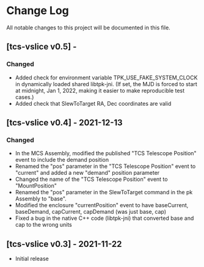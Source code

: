 # Change Log
All notable changes to this project will be documented in this file.

## [tcs-vslice v0.5] - 

### Changed

* Added check for environment variable TPK_USE_FAKE_SYSTEM_CLOCK in dynamically loaded shared libtpk-jni.
  (If set, the MJD is forced to start at midnight, Jan 1, 2022, making it easier to make reproducible test cases.)
* Added check that SlewToTarget RA, Dec coordinates are valid

## [tcs-vslice v0.4] - 2021-12-13

### Changed

* In the MCS Assembly, modified the published "TCS Telescope Position" event to include the demand position
* Renamed the "pos" parameter in the "TCS Telescope Position" event to "current" and added a new "demand" position parameter
* Changed the name of the "TCS Telescope Position" event to "MountPosition"
* Renamed the "pos" parameter in the SlewToTarget command in the pk Assembly to "base".
* Modified the enclosure "currentPosition" event to have baseCurrent, baseDemand, capCurrent, capDemand (was just base, cap)
* Fixed a bug in the native C++ code (libtpk-jni) that converted base and cap to the wrong units

## [tcs-vslice v0.3] - 2021-11-22

- Initial release

